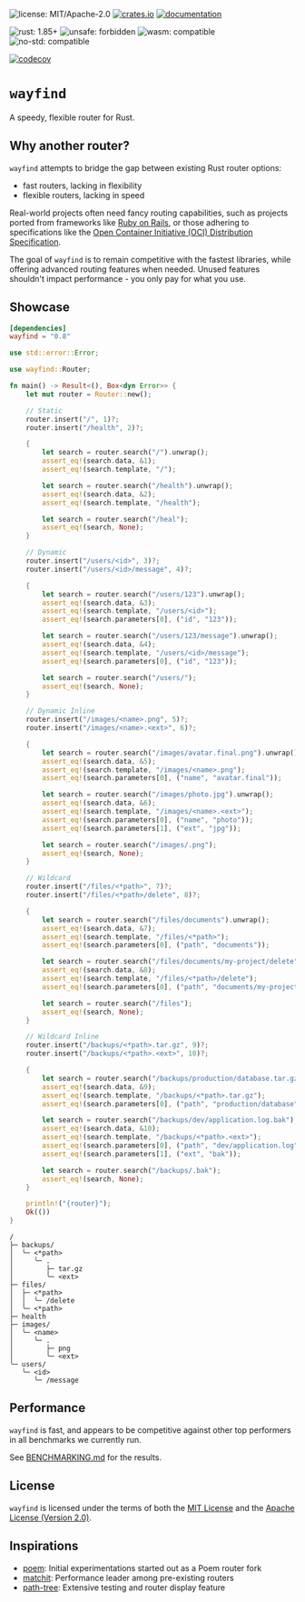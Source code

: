![license: MIT/Apache-2.0](https://img.shields.io/badge/license-MIT%2FApache--2.0-blue.svg)
[![crates.io](https://img.shields.io/crates/v/wayfind)](https://crates.io/crates/wayfind)
[![documentation](https://docs.rs/wayfind/badge.svg)](https://docs.rs/wayfind)

![rust: 1.85+](https://img.shields.io/badge/rust-1.85+-orange.svg)
![`unsafe`: forbidden](https://img.shields.io/badge/unsafe-forbidden-success.svg)
![`wasm`: compatible](https://img.shields.io/badge/wasm-compatible-success.svg)
![`no-std`: compatible](https://img.shields.io/badge/no--std-compatible-success.svg)

[![codecov](https://codecov.io/gh/DuskSystems/wayfind/graph/badge.svg?token=QMSW55438K)](https://codecov.io/gh/DuskSystems/wayfind)

# `wayfind`

A speedy, flexible router for Rust.

## Why another router?

`wayfind` attempts to bridge the gap between existing Rust router options:

- fast routers, lacking in flexibility
- flexible routers, lacking in speed

Real-world projects often need fancy routing capabilities, such as projects ported from frameworks like [Ruby on Rails](https://guides.rubyonrails.org/routing.html), or those adhering to specifications like the [Open Container Initiative (OCI) Distribution Specification](https://github.com/opencontainers/distribution-spec/blob/main/spec.md).

The goal of `wayfind` is to remain competitive with the fastest libraries, while offering advanced routing features when needed. Unused features shouldn't impact performance - you only pay for what you use.

## Showcase

```toml
[dependencies]
wayfind = "0.8"
```

```rust
use std::error::Error;

use wayfind::Router;

fn main() -> Result<(), Box<dyn Error>> {
    let mut router = Router::new();

    // Static
    router.insert("/", 1)?;
    router.insert("/health", 2)?;

    {
        let search = router.search("/").unwrap();
        assert_eq!(search.data, &1);
        assert_eq!(search.template, "/");

        let search = router.search("/health").unwrap();
        assert_eq!(search.data, &2);
        assert_eq!(search.template, "/health");

        let search = router.search("/heal");
        assert_eq!(search, None);
    }

    // Dynamic
    router.insert("/users/<id>", 3)?;
    router.insert("/users/<id>/message", 4)?;

    {
        let search = router.search("/users/123").unwrap();
        assert_eq!(search.data, &3);
        assert_eq!(search.template, "/users/<id>");
        assert_eq!(search.parameters[0], ("id", "123"));

        let search = router.search("/users/123/message").unwrap();
        assert_eq!(search.data, &4);
        assert_eq!(search.template, "/users/<id>/message");
        assert_eq!(search.parameters[0], ("id", "123"));

        let search = router.search("/users/");
        assert_eq!(search, None);
    }

    // Dynamic Inline
    router.insert("/images/<name>.png", 5)?;
    router.insert("/images/<name>.<ext>", 6)?;

    {
        let search = router.search("/images/avatar.final.png").unwrap();
        assert_eq!(search.data, &5);
        assert_eq!(search.template, "/images/<name>.png");
        assert_eq!(search.parameters[0], ("name", "avatar.final"));

        let search = router.search("/images/photo.jpg").unwrap();
        assert_eq!(search.data, &6);
        assert_eq!(search.template, "/images/<name>.<ext>");
        assert_eq!(search.parameters[0], ("name", "photo"));
        assert_eq!(search.parameters[1], ("ext", "jpg"));

        let search = router.search("/images/.png");
        assert_eq!(search, None);
    }

    // Wildcard
    router.insert("/files/<*path>", 7)?;
    router.insert("/files/<*path>/delete", 8)?;

    {
        let search = router.search("/files/documents").unwrap();
        assert_eq!(search.data, &7);
        assert_eq!(search.template, "/files/<*path>");
        assert_eq!(search.parameters[0], ("path", "documents"));

        let search = router.search("/files/documents/my-project/delete").unwrap();
        assert_eq!(search.data, &8);
        assert_eq!(search.template, "/files/<*path>/delete");
        assert_eq!(search.parameters[0], ("path", "documents/my-project"));

        let search = router.search("/files");
        assert_eq!(search, None);
    }

    // Wildcard Inline
    router.insert("/backups/<*path>.tar.gz", 9)?;
    router.insert("/backups/<*path>.<ext>", 10)?;

    {
        let search = router.search("/backups/production/database.tar.gz").unwrap();
        assert_eq!(search.data, &9);
        assert_eq!(search.template, "/backups/<*path>.tar.gz");
        assert_eq!(search.parameters[0], ("path", "production/database"));

        let search = router.search("/backups/dev/application.log.bak").unwrap();
        assert_eq!(search.data, &10);
        assert_eq!(search.template, "/backups/<*path>.<ext>");
        assert_eq!(search.parameters[0], ("path", "dev/application.log"));
        assert_eq!(search.parameters[1], ("ext", "bak"));

        let search = router.search("/backups/.bak");
        assert_eq!(search, None);
    }

    println!("{router}");
    Ok(())
}
```

```
/
├─ backups/
│  ╰─ <*path>
│     ╰─ .
│        ├─ tar.gz
│        ╰─ <ext>
├─ files/
│  ├─ <*path>
│  │  ╰─ /delete
│  ╰─ <*path>
├─ health
├─ images/
│  ╰─ <name>
│     ╰─ .
│        ├─ png
│        ╰─ <ext>
╰─ users/
   ╰─ <id>
      ╰─ /message
```

## Performance

`wayfind` is fast, and appears to be competitive against other top performers in all benchmarks we currently run.

See [BENCHMARKING.md](BENCHMARKING.md) for the results.

## License

`wayfind` is licensed under the terms of both the [MIT License](LICENSE-MIT) and the [Apache License (Version 2.0)](LICENSE-APACHE).

## Inspirations

- [poem](https://github.com/poem-web/poem): Initial experimentations started out as a Poem router fork
- [matchit](https://github.com/ibraheemdev/matchit): Performance leader among pre-existing routers
- [path-tree](https://github.com/viz-rs/path-tree): Extensive testing and router display feature
